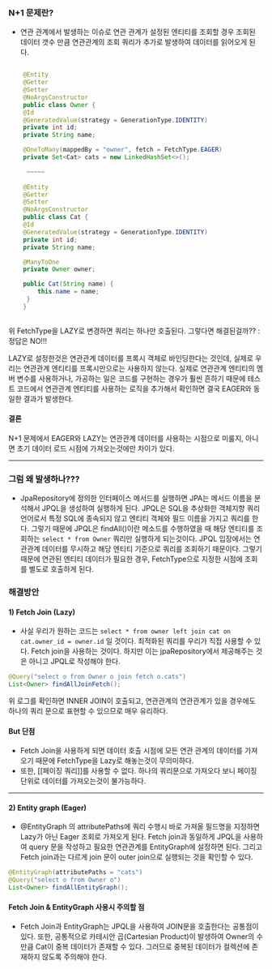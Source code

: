 ### N+1 문제란?

- 연관 관계에서 발생하는 이슈로 연관 관계가 설정된 엔티티를 조회할 경우 조회된 데이터 갯수 만큼 연관관계의 조회 쿼리가 추가로 발생하여 데이터를 읽어오게 된다.

```java

    @Entity
    @Getter
    @Setter
    @NoArgsConstructor
    public class Owner {
    @Id
    @GeneratedValue(strategy = GenerationType.IDENTITY)
    private int id;
    private String name;

    @OneToMany(mappedBy = "owner", fetch = FetchType.EAGER)
    private Set<Cat> cats = new LinkedHashSet<>();

     ~~~~~
	
    @Entity
    @Getter
    @Setter
    @NoArgsConstructor
    public class Cat {
    @Id
    @GeneratedValue(strategy = GenerationType.IDENTITY)
    private int id;
    private String name;

    @ManyToOne
    private Owner owner;

    public Cat(String name) {
        this.name = name;
     }
    }
    
```

위 FetchType을 LAZY로 변경하면 쿼리는 하나만 호출된다. 그렇다면 해결된걸까??
: 정답은 NO!!!


LAZY로 설정한것은 연관관계 데이터를 프록시 객체로 바인딩한다는 것인데, 실제로 우리는 연관관계 엔티티를 프록시만으로는 사용하지 않는다. 실제로 연관관계 엔티티의 멤버 변수를 사용하거나, 가공하는 일은 코드를 구현하는 경우가 훨씬 흔하기 때문에 테스트 코드에서 연관관계 엔티티를 사용하는 로직을 추가해서 확인하면 결국 EAGER와 동일한 결과가 발생한다.


#### 결론

N+1 문제에서 EAGER와 LAZY는 연관관계 데이터를 사용하는 시점으로 미룰지, 아니면 초기 데이터 로드 시점에 가져오는것에만 차이가 있다.

---

### 그럼 왜 발생하나???

- JpaRepository에 정의한 인터페이스 메서드를 실행하면 JPA는 메서드 이름을 분석해서 JPQL을 생성하여 실행하게 된다. JPQL은 SQL을 추상화한 객체지향 쿼리 언어로서 특정 SQL에 종속되지 않고 엔티티 객체와 필드 이름을 가지고 쿼리를 한다. 그렇기 때문에 JPQL은 findAll()이란 메소드를 수행하였을 때 해당 엔티티를 조회하는 `select * from Owner` 쿼리만 실행하게 되는것이다. JPQL 입장에서는 연관관계 데이터를 무시하고 해당 엔티티 기준으로 쿼리를 조회하기 때문이다. 그렇기 때문에 연관된 엔티티 데이터가 필요한 경우, FetchType으로 지정한 시점에 조회를 별도로 호출하게 된다.



### 해결방안 

#### 1) Fetch Join (Lazy)
- 사실 우리가 원하는 코드는 `select * from owner left join cat on cat.owner_id = owner.id` 일 것이다. 최적화된 쿼리를 우리가 직접 사용할 수 있다. Fetch join을 사용하는 것이다. 하지만 이는 jpaRepository에서 제공해주는 것은 아니고 JPQL로 작성해야 한다.

```java
@Query("select o from Owner o join fetch o.cats")
List<Owner> findAllJoinFetch();
```

위 로그를 확인하면 INNER JOIN이 호출되고, 연관관계의 연관관계가 있을 경우에도 하나의 쿼리 문으로 표현할 수 있으므로 매우 유리하다.

####  But 단점

- Fetch Join을 사용하게 되면 데이터 호출 시점에 모든 연관 관계의 데이터를 가져오기 때문에 FetchType을 Lazy로 해놓는것이 무의미하다.
- 또한, [[페이징 쿼리]]를 사용할 수 없다. 하나의 쿼리문으로 가져오다 보니 페이징 단위로 데이터를 가져오는것이 불가능하다.


---

#### 2) Entity graph (Eager)
- @EntityGraph 의 attributePaths에 쿼리 수행시 바로 가져올 필드명을 지정하면 Lazy가 아닌 Eager 조회로 가져오게 된다. Fetch join과 동일하게 JPQL을 사용하여 query 문을 작성하고 필요한 연관관계를 EntityGraph에 설정하면 된다. 그리고 Fetch join과는 다르게 join 문이 outer join으로 실행되는 것을 확인할 수 있다.

```java
@EntityGraph(attributePaths = "cats")
@Query("select o from Owner o")
List<Owner> findAllEntityGraph();
```


#### Fetch Join & EntityGraph 사용시 주의할 점

- Fetch Join과 EntityGraph는 JPQL을 사용하여 JOIN문을 호출한다는 공통점이 있다. 또한, 공통적으로 카테시안 곱(Cartesian Product)이 발생하여 Owner의 수만큼 Cat이 중복 데이터가 존재할 수 있다. 그러므로 중복된 데이터가 컬렉션에 존재하지 않도록 주의해야 한다.